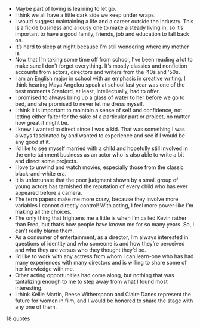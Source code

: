  - Maybe part of loving is learning to let go.
 - I think we all have a little dark side we keep under wraps.
 - I would suggest maintaining a life and a career outside the Industry. This is a fickle business and a lousy one to make a steady living in, so it’s important to have a good family, friends, job and education to fall back on.
 - It’s hard to sleep at night because I’m still wondering where my mother is.
 - Now that I’m taking some time off from school, I’ve been reading a lot to make sure I don’t forget everything. It’s mostly classics and nonfiction accounts from actors, directors and writers from the ’40s and ’50s.
 - I am an English major in school with an emphasis in creative writing. I think hearing Maya Angelou speak at school last year was one of the best moments Stanford, at least, intellectually, had to offer.
 - I promised to always bring up a glass of water to her before we go to bed, and she promised to never let me dress myself.
 - I think it is important to maintain a sense of self and confidence, not letting either falter for the sake of a particular part or project, no matter how great it might be.
 - I knew I wanted to direct since I was a kid. That was something I was always fascinated by and wanted to experience and see if I would be any good at it.
 - I’d like to see myself married with a child and hopefully still involved in the entertainment business as an actor who is also able to write a bit and direct some projects.
 - I love to unwind and watch movies, especially those from the classic black-and-white era.
 - It is unfortunate that the poor judgment shown by a small group of young actors has tarnished the reputation of every child who has ever appeared before a camera.
 - The term papers make me more crazy, because they involve more variables I cannot directly control! With acting, I feel more power-like I’m making all the choices.
 - The only thing that frightens me a little is when I’m called Kevin rather than Fred, but that’s how people have known me for so many years. So, I can’t really blame them.
 - As a consumer of entertainment, as a director, I’m always interested in questions of identity and who someone is and how they’re perceived and who they are versus who they thought they’d be.
 - I’d like to work with any actress from whom I can learn-one who has had many experiences with many directors and is willing to share some of her knowledge with me.
 - Other acting opportunities had come along, but nothing that was tantalizing enough to me to step away from what I found most interesting.
 - I think Kellie Martin, Reese Witherspoon and Claire Danes represent the future for women in film, and I would be honored to share the stage with any one of them.

18 quotes
